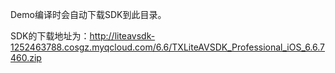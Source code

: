 Demo编译时会自动下载SDK到此目录。

SDK的下载地址为：http://liteavsdk-1252463788.cosgz.myqcloud.com/6.6/TXLiteAVSDK_Professional_iOS_6.6.7460.zip

